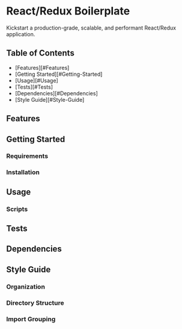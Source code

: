# React/Redux Boilerplate

Kickstart a production-grade, scalable, and performant React/Redux application.



## Table of Contents
* [Features][#Features]
* [Getting Started][#Getting-Started]
* [Usage][#Usage]
* [Tests][#Tests]
* [Dependencies][#Dependencies]
* [Style Guide][#Style-Guide]

## Features
## Getting Started
### Requirements
### Installation

## Usage
### Scripts

## Tests
## Dependencies
## Style Guide
### Organization
### Directory Structure
### Import Grouping

